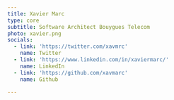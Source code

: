 ```yaml
---
title: Xavier Marc
type: core
subtitle: Software Architect Bouygues Telecom
photo: xavier.png
socials:
  - link: 'https://twitter.com/xavmrc'
    name: Twitter
  - link: 'https://www.linkedin.com/in/xaviermarc/'
    name: LinkedIn
  - link: 'https://github.com/xavmarc'
    name: Github

---
```


